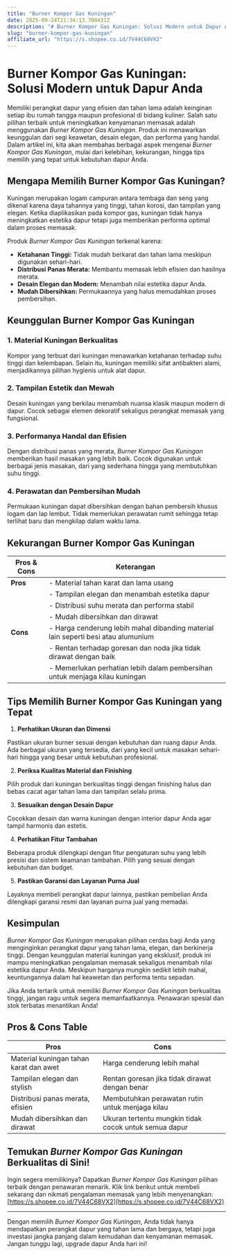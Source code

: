 ```yaml
---
title: "Burner Kompor Gas Kuningan"
date: 2025-09-24T21:34:13.700431Z
description: "# Burner Kompor Gas Kuningan: Solusi Modern untuk Dapur Anda..."
slug: "burner-kompor-gas-kuningan"
affiliate_url: "https://s.shopee.co.id/7V44C68VX2"
---
```

# Burner Kompor Gas Kuningan: Solusi Modern untuk Dapur Anda

Memiliki perangkat dapur yang efisien dan tahan lama adalah keinginan setiap ibu rumah tangga maupun profesional di bidang kuliner. Salah satu pilihan terbaik untuk meningkatkan kenyamanan memasak adalah menggunakan *Burner Kompor Gas Kuningan*. Produk ini menawarkan keunggulan dari segi keawetan, desain elegan, dan performa yang handal. Dalam artikel ini, kita akan membahas berbagai aspek mengenai *Burner Kompor Gas Kuningan*, mulai dari kelebihan, kekurangan, hingga tips memilih yang tepat untuk kebutuhan dapur Anda.

## Mengapa Memilih Burner Kompor Gas Kuningan?

Kuningan merupakan logam campuran antara tembaga dan seng yang dikenal karena daya tahannya yang tinggi, tahan korosi, dan tampilan yang elegan. Ketika diaplikasikan pada kompor gas, kuningan tidak hanya meningkatkan estetika dapur tetapi juga memberikan performa optimal dalam proses memasak.

Produk *Burner Kompor Gas Kuningan* terkenal karena:

- **Ketahanan Tinggi:** Tidak mudah berkarat dan tahan lama meskipun digunakan sehari-hari.
- **Distribusi Panas Merata:** Membantu memasak lebih efisien dan hasilnya merata.
- **Desain Elegan dan Modern:** Menambah nilai estetika dapur Anda.
- **Mudah Dibersihkan:** Permukaannya yang halus memudahkan proses pembersihan.

## Keunggulan Burner Kompor Gas Kuningan

### 1. Material Kuningan Berkualitas

Kompor yang terbuat dari kuningan menawarkan ketahanan terhadap suhu tinggi dan kelembapan. Selain itu, kuningan memiliki sifat antibakteri alami, menjadikannya pilihan hygienis untuk alat dapur.

### 2. Tampilan Estetik dan Mewah

Desain kuningan yang berkilau menambah nuansa klasik maupun modern di dapur. Cocok sebagai elemen dekoratif sekaligus perangkat memasak yang fungsional.

### 3. Performanya Handal dan Efisien

Dengan distribusi panas yang merata, *Burner Kompor Gas Kuningan* memberikan hasil masakan yang lebih baik. Cocok digunakan untuk berbagai jenis masakan, dari yang sederhana hingga yang membutuhkan suhu tinggi.

### 4. Perawatan dan Pembersihan Mudah

Permukaan kuningan dapat dibersihkan dengan bahan pembersih khusus logam dan lap lembut. Tidak memerlukan perawatan rumit sehingga tetap terlihat baru dan mengkilap dalam waktu lama.

## Kekurangan Burner Kompor Gas Kuningan

| **Pros & Cons**            | **Keterangan**                                                                                  |
|---------------------------|-------------------------------------------------------------------------------------------------|
| **Pros**                  | - Material tahan karat dan lama usang                                                          |
|                           | - Tampilan elegan dan menambah estetika dapur                                                 |
|                           | - Distribusi suhu merata dan performa stabil                                                    |
|                           | - Mudah dibersihkan dan dirawat                                                                |
| **Cons**                  | - Harga cenderung lebih mahal dibanding material lain seperti besi atau alumunium             |
|                           | - Rentan terhadap goresan dan noda jika tidak dirawat dengan baik                              |
|                           | - Memerlukan perhatian lebih dalam pembersihan untuk menjaga kilau kuningan                  |

## Tips Memilih Burner Kompor Gas Kuningan yang Tepat

1. **Perhatikan Ukuran dan Dimensi**

Pastikan ukuran burner sesuai dengan kebutuhan dan ruang dapur Anda. Ada berbagai ukuran yang tersedia, dari yang kecil untuk masakan sehari-hari hingga yang besar untuk kebutuhan profesional.

2. **Periksa Kualitas Material dan Finishing**

Pilih produk dari kuningan berkualitas tinggi dengan finishing halus dan bebas cacat agar tahan lama dan tampilan selalu prima.

3. **Sesuaikan dengan Desain Dapur**

Cocokkan desain dan warna kuningan dengan interior dapur Anda agar tampil harmonis dan estetis.

4. **Perhatikan Fitur Tambahan**

Beberapa produk dilengkapi dengan fitur pengaturan suhu yang lebih presisi dan sistem keamanan tambahan. Pilih yang sesuai dengan kebutuhan dan budget.

5. **Pastikan Garansi dan Layanan Purna Jual**

Layaknya membeli perangkat dapur lainnya, pastikan pembelian Anda dilengkapi garansi resmi dan layanan purna jual yang memadai.

## Kesimpulan

*Burner Kompor Gas Kuningan* merupakan pilihan cerdas bagi Anda yang menginginkan perangkat dapur yang tahan lama, elegan, dan berkinerja tinggi. Dengan keunggulan material kuningan yang eksklusif, produk ini mampu meningkatkan pengalaman memasak sekaligus menambah nilai estetika dapur Anda. Meskipun harganya mungkin sedikit lebih mahal, keuntungannya dalam hal keawetan dan performa tentu sepadan.

Jika Anda tertarik untuk memiliki *Burner Kompor Gas Kuningan* berkualitas tinggi, jangan ragu untuk segera memanfaatkannya. Penawaran spesial dan stok terbatas menantikan Anda!

## Pros & Cons Table

| **Pros**                                   | **Cons**                                            |
|--------------------------------------------|-----------------------------------------------------|
| Material kuningan tahan karat dan awet   | Harga cenderung lebih mahal                       |
| Tampilan elegan dan stylish              | Rentan goresan jika tidak dirawat dengan benar  |
| Distribusi panas merata, efisien          | Membutuhkan perawatan rutin untuk menjaga kilau  |
| Mudah dibersihkan dan dirawat            | Ukuran tertentu mungkin tidak cocok untuk semua dapur |

## Temukan *Burner Kompor Gas Kuningan* Berkualitas di Sini!

Ingin segera memilikinya? Dapatkan *Burner Kompor Gas Kuningan* pilihan terbaik dengan penawaran menarik. Klik link berikut untuk membeli sekarang dan nikmati pengalaman memasak yang lebih menyenangkan: [https://s.shopee.co.id/7V44C68VX2](https://s.shopee.co.id/7V44C68VX2)

---

Dengan memilih *Burner Kompor Gas Kuningan*, Anda tidak hanya mendapatkan perangkat dapur yang tahan lama dan bergaya, tetapi juga investasi jangka panjang dalam kemudahan dan kenyamanan memasak. Jangan tunggu lagi, upgrade dapur Anda hari ini!